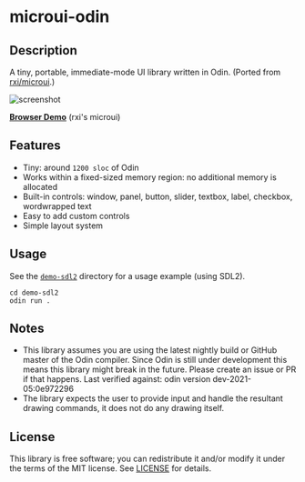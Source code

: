 # microui-odin

## Description
A tiny, portable, immediate-mode UI library written in Odin. (Ported from [rxi/microui](https://github.com/rxi/microui).)

![screenshot](https://user-images.githubusercontent.com/3920290/56437823-c3dcdb80-62d8-11e9-978a-a0739f9e16f0.png)

[**Browser Demo**](https://floooh.github.io/sokol-html5/sgl-microui-sapp.html) (rxi's microui)

## Features
* Tiny: around `1200 sloc` of Odin
* Works within a fixed-sized memory region: no additional memory is
  allocated
* Built-in controls: window, panel, button, slider, textbox, label,
  checkbox, wordwrapped text
* Easy to add custom controls
* Simple layout system

## Usage
See the [`demo-sdl2`](demo-sdl2) directory for a usage example (using SDL2).
```
cd demo-sdl2
odin run .
```

## Notes
* This library assumes you are using the latest nightly build or GitHub master of the Odin compiler. Since Odin is still under development this means this library might break in the future. Please create an issue or PR if that happens. Last verified against: odin version dev-2021-05:0e972296
* The library expects the user to provide input and handle the resultant
  drawing commands, it does not do any drawing itself.

## License
This library is free software; you can redistribute it and/or modify it
under the terms of the MIT license. See [LICENSE](LICENSE) for details.


